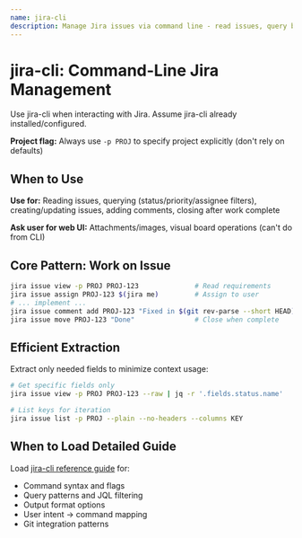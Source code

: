 ```yaml
---
name: jira-cli
description: Manage Jira issues via command line - read issues, query by filters, create/update issues, add comments, and close issues after work completion.
---
```


# jira-cli: Command-Line Jira Management

Use jira-cli when interacting with Jira. Assume jira-cli already installed/configured.

**Project flag:** Always use `-p PROJ` to specify project explicitly (don't rely on defaults)

## When to Use

**Use for:** Reading issues, querying (status/priority/assignee filters), creating/updating issues, adding comments, closing after work complete

**Ask user for web UI:** Attachments/images, visual board operations (can't do from CLI)

## Core Pattern: Work on Issue

```bash
jira issue view -p PROJ PROJ-123              # Read requirements
jira issue assign PROJ-123 $(jira me)         # Assign to user
# ... implement ...
jira issue comment add PROJ-123 "Fixed in $(git rev-parse --short HEAD)"
jira issue move PROJ-123 "Done"               # Close when complete
```

## Efficient Extraction

Extract only needed fields to minimize context usage:

```bash
# Get specific fields only
jira issue view -p PROJ PROJ-123 --raw | jq -r '.fields.status.name'

# List keys for iteration
jira issue list -p PROJ --plain --no-headers --columns KEY
```

## When to Load Detailed Guide

Load [jira-cli reference guide](./reference/jira-cli-reference.md) for:
- Command syntax and flags
- Query patterns and JQL filtering
- Output format options
- User intent → command mapping
- Git integration patterns

